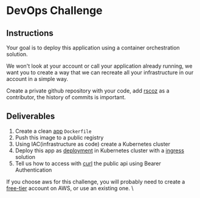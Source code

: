 # DevOps Challenge

## Instructions

Your goal is to deploy this application using a container orchestration solution.


We won't look at your account or call your application already running, we want you to create a way that we can recreate all your infrastructure in our account in a simple way.

Create a private github repository with your code, add [rscoz](https://github.com/rscoz) as a contributor, the history of commits is important.

## Deliverables
1. Create a clean [app](./app) `Dockerfile`
2. Push this image to a public registry
3. Using IAC(infrastructure as code) create a Kubernetes cluster
4. Deploy this app as [deployment](https://kubernetes.io/docs/concepts/workloads/controllers/deployment/) in Kubernetes cluster with a [ingress](https://kubernetes.io/docs/concepts/services-networking/ingress/) solution
5. Tell us how to access with [curl](https://curl.haxx.se/) the public api using Bearer Authentication


If you choose aws for this challenge, you will probably need to create a [free-tier](https://aws.amazon.com/free/) account on AWS, or use an existing one.
\
